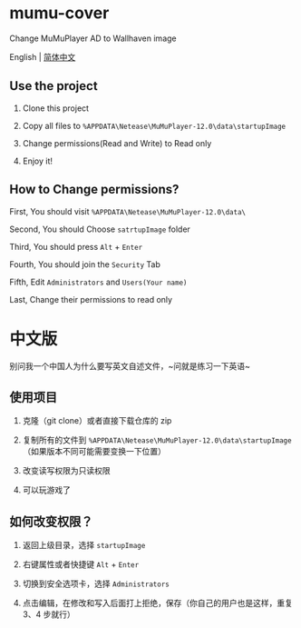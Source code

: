 # mumu-cover

Change MuMuPlayer AD to Wallhaven image

English | [简体中文][Chinese]

## Use the project

1. Clone this project

2. Copy all files to `%APPDATA\Netease\MuMuPlayer-12.0\data\startupImage`

3. Change permissions(Read and Write) to Read only

4. Enjoy it!

## How to Change permissions?

First, You should visit `%APPDATA\Netease\MuMuPlayer-12.0\data\`

Second, You should Choose `satrtupImage` folder

Third, You should press `Alt` + `Enter`

Fourth, You should join the `Security` Tab

Fifth, Edit `Administrators` and `Users(Your name)`

Last, Change their permissions to read only

# 中文版

别问我一个中国人为什么要写英文自述文件，~问就是练习一下英语~

## 使用项目

1. 克隆（git clone）或者直接下载仓库的 zip

2. 复制所有的文件到 `%APPDATA\Netease\MuMuPlayer-12.0\data\startupImage` （如果版本不同可能需要变换一下位置）

3. 改变读写权限为只读权限

4. 可以玩游戏了

## 如何改变权限？

1. 返回上级目录，选择 `startupImage`

2. 右键属性或者快捷键 `Alt` + `Enter`

3. 切换到安全选项卡，选择 `Administrators`

4. 点击编辑，在修改和写入后面打上拒绝，保存（你自己的用户也是这样，重复 3、4 步就行）

[Chinese]: ##中文版
